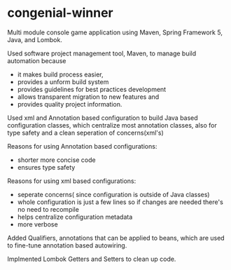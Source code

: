 # congenial-winner
Multi module console game application using Maven, Spring Framework 5, Java, and Lombok.

Used software project management tool, Maven, to manage build automation because
- it makes build process easier,
- provides a unform build system
- provides guidelines for best practices development
- allows transparent migration to new features and
- provides quality project information.

Used xml and Annotation based configuration to build Java based configuration classes, which centralize most annotation classes, 
also for type safety and a clean seperation of concerns(xml's)

Reasons for using Annotation based configurations:
- shorter more concise code
- ensures type safety

Reasons for using xml based configurations:
- seperate concerns( since configuration is outside of Java classes)
- whole configuration is just a few lines so if changes are needed there's no need to recompile
- helps centralize configuration metadata
- more verbose

Added Qualifiers, annotations that can be applied to beans, which are used to fine-tune annotation based autowiring.

Implmented Lombok Getters and Setters to clean up code.
